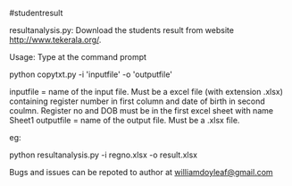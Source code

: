 #studentresult

resultanalysis.py: Download the students result from website http://www.tekerala.org/.

Usage: Type at the command prompt

python copytxt.py -i 'inputfile' -o 'outputfile'

inputfile     =  name of the input file. Must be a excel file  (with extension .xlsx)  containing register number in first column and date of birth in second coulmn. Register no and DOB must be in the first excel sheet with name Sheet1 
outputfile    =  name of the output file. Must be a .xlsx file.

eg:

python resultanalysis.py -i regno.xlsx -o result.xlsx



Bugs and issues can be repoted to author at williamdoyleaf@gmail.com
